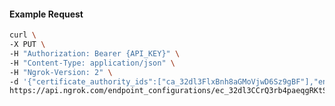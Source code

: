 <!-- Code generated for API Clients. DO NOT EDIT. -->

#### Example Request

```bash
curl \
-X PUT \
-H "Authorization: Bearer {API_KEY}" \
-H "Content-Type: application/json" \
-H "Ngrok-Version: 2" \
-d '{"certificate_authority_ids":["ca_32dl3FlxBnh8aGMoVjwD6Sz9gBF"],"enabled":true}' \
https://api.ngrok.com/endpoint_configurations/ec_32dl3CCrQ3rb4paeqgRKtSAGLEk/mutual_tls
```
